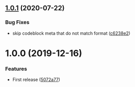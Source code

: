 ## [1.0.1](https://github.com/unlight/remark-sources/compare/v1.0.0...v1.0.1) (2020-07-22)


### Bug Fixes

* skip codeblock meta that do not match format ([c6238e2](https://github.com/unlight/remark-sources/commit/c6238e2106aafc18c27a6674b486f3a2a51c13d5))

# 1.0.0 (2019-12-16)


### Features

* First release ([5072a77](https://github.com/unlight/remark-sources/commit/5072a77a4498d22f1dcaa94b7ef50efec8fe5820))
